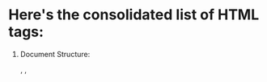 # Here's the consolidated list of HTML tags:

1. Document Structure:
	<html>, <head>, <title>, <meta>, <link>, <body>, <header>, <nav>, <main>, <section>, <article>, <aside>, <footer>, <base>, <style>, <script>, <noscript>

2. Text Formatting and Structure:
	<h1> to <h6>, <p>, <span>, <div>, <strong>, <em>, <s>, <u>, <blockquote>, <pre>, <code>, <abbr>, <address>, <cite>, <del>, <ins>, <sub>, <sup>, <small>, <big>, <mark>, <time>, <var>, <kbd>, <samp>, <q>, <dfn>, <ruby>, <rt>, <rp>, <bdo>, <wbr>, <datalist>, <progress>, <meter>, <output>, <optgroup>

3. Links and URLs:
	<a>, <href>, <target>, <download>, <rel>, <nofollow>, <noopener>, <noreferrer>

4. Lists:
	<ul>, <ol>, <li>, <dl>, <dt>, <dd>, <datalist>, <progress>, <meter>, <output>, <optgroup>

5. Images and Multimedia:
	<img>, <src>, <alt>, <figure>, <figcaption>, <audio>, <video>, <source>, <track>, <embed>, <object>

6. Tables:
	<table>, <caption>, <thead>, <tbody>, <tfoot>, <tr>, <th>, <td>

7. Forms and Input:
	<form>, <input>, <textarea>, <select>, <option>, <optgroup>, <button>, <fieldset>, <legend>, <label>, <datalist>, <progress>, <meter>, <output>, <optgroup>

8. Semantic Tags:
	<main>, <nav>, <aside>, <article>, <section>, <header>, <footer>, <figure>, <figcaption>, <details>, <summary>, <mark>, <time>

9. Meta Information:
	<meta>, <title>, <base>, <style>, <script>, <noscript>, <link>, <progress>,	<meter>, <output>, <optgroup>

10. Miscellaneous Tags:
	<canvas>, <map>, <area>, <iframe>, <details>, <summary>, <template>, <slot>, <bdi>, <bdi>, <wbr>

11. Advanced Concepts:
	Semantic HTML, Forms and Input Validation, Multimedia, Responsive Web Design, Accessibility, HTML5 APIs, Custom Data Attributes, Interactive Elements, Grouping Content, Mathematical Markup, Web Components, Responsive Images, Inline Frame, Dialogs, SVG (Scalable Vector Graphics)


# Here's the consolidated list of HTML tags along with short explanations:

1. Document Structure:
	<html>: Represents the root element of an HTML document.
	<head>: Contains metadata and other document-level information.
	<title>: Defines the title of the document displayed in the browser's title bar.
	<meta>: Specifies metadata about the HTML document.
	<link>: Establishes a connection between the document and an external resource.
	<body>: Represents the content of the HTML document.
	<header>: Represents the introductory content at the beginning of a section or page.
	<nav>: Defines a section containing navigation links.
	<main>: Represents the main content of the document.
	<section>: Defines a standalone section of content within a document.
	<article>: Represents a self-contained composition, such as a blog post.
	<aside>: Contains content that is tangentially related to the main content.
	<footer>: Defines the footer section of a document or section.
	<base>: Specifies the base URL for all relative URLs in a document.
	<style>: Contains CSS rules for styling the document.
	<script>: Embeds or references external JavaScript code.
	<noscript>: Defines alternative content to be displayed when JavaScript is not supported or disabled.

2. Text Formatting and Structure:
	<h1> to <h6>: Represents headings of different levels.
	<p>: Defines a paragraph.
	<span>: Represents inline content or a small section of text.
	<div>: Defines a division or a block-level container.
	<strong>: Indicates strong importance or emphasis.
	<em>: Indicates emphasis on text.
	<s>: Represents text that is no longer accurate or relevant.
	<u>: Renders text with an underline.
	<blockquote>: Indicates a section that is quoted from another source.
	<pre>: Preserves whitespace formatting, such as line breaks and spaces.
	<code>: Represents a snippet of computer code.
	<abbr>: Defines an abbreviation or acronym.
	<address>: Represents contact information for the nearest ancestor or the entire document.
	<cite>: Marks a reference to a creative work.
	<del>: Indicates deleted text.
	<ins>: Indicates inserted text.
	<sub>: Formats text as a subscript.
	<sup>: Formats text as a superscript.
	<small>: Renders text in a smaller size.
	<big>: Renders text in a larger size.
	<mark>: Highlights or marks specific text.
	<time>: Represents a specific time or date.
	<var>: Represents a variable or placeholder.
	<kbd>: Represents user input or keyboard input.
	<samp>: Represents sample output or computer program output.
	<q>: Encloses a short inline quotation.
	<dfn>: Defines a definition term.
	<ruby>, <rt>, <rp>: Represents annotations for East Asian typography.
	<bdo>: Overrides the text directionality.
	<wbr>: Indicates a possible line break opportunity.

3. Links and URLs:
	<a>: Defines a hyperlink.
	<href>: Specifies the URL of the linked resource.
	<target>: Specifies where to open the linked document.
	<download>: Specifies that the target will be downloaded.
	<rel>: Specifies the relationship between the current document and the linked document.
	<nofollow>: Instructs search engines not to follow the link.
	<noopener>: Prevents the new page from being able to access the opener window.
	<noreferrer>: Prevents the browser from sending the referrer header.

4. Lists:
	<ul>: Defines an unordered (bulleted) list.
	<ol>: Defines an ordered (numbered) list.
	<li>: Represents a list item.
	<dl>: Defines a description list.
	<dt>: Represents a term or name in a description list.
	<dd>: Represents the description or value in a description list.
	<datalist>: Provides a predefined list of options for an input field.
	<progress>: Represents the progress of a task.
	<meter>: Represents a scalar measurement within a known range.
	<output>: Displays the result of a calculation or user action.
	<optgroup>: Groups related options within a <select> element.

5. Images and Multimedia:
	<img>: Inserts an image into the document.
	<src>: Specifies the source URL of the image.
	<alt>: Provides alternative text for the image.
	<figure>: Represents self-contained content, such as an image with a caption.
	<figcaption>: Provides a caption or description for a <figure> element.
	<map>: Defines a client-side image map.
	<area>: Defines an area within an image map.
	<audio>: Embeds audio content in the document.
	<video>: Embeds video content in the document.
	<source>: Specifies alternative media resources for <audio> or <video> elements.
	<track>: Specifies timed text tracks for <audio> or <video> elements.
	<embed>: Embeds external content, such as plugins or multimedia.
	<object>: Defines an embedded object within an HTML document.

6. Tables:
	<table>: Creates a table.
	<caption>: Adds a caption or title to a table.
	<thead>: Groups the header content in a table.
	<tbody>: Groups the body content in a table.
	<tfoot>: Groups the footer content in a table.
	<tr>: Represents a row in a table.
	<th>: Defines a header cell in a table.
	<td>: Represents a data cell in a table.

7. Forms and Input:
	<form>: Creates an HTML form.
	<input>: Creates an input field within a form.
	<textarea>: Creates a multi-line text input field.
	<select>: Creates a drop-down list.
	<option>: Represents an option in a <select> element.
	<optgroup>: Groups related options within a <select> element.
	<button>: Creates a clickable button.
	<fieldset>: Groups related form elements.
	<legend>: Provides a caption for a <fieldset> element.
	<label>: Represents a label for an input field.
	<datalist>: Provides a predefined list of options for an input field.
	<progress>: Represents the progress of a task.
	<meter>: Represents a scalar measurement within a known range.
	<output>: Displays the result of a calculation or user action.
	<optgroup>: Groups related options within a <select> element.

8. Semantic Tags:
	<main>: Represents the main content of the document.
	<nav>: Defines a section containing navigation links.
	<aside>: Contains content that is tangentially related to the main content.
	<article>: Represents a self-contained composition, such as a blog post.
	<section>: Defines a standalone section of content within a document.
	<header>: Represents introductory content at the beginning of a section or page.
	<footer>: Defines the footer section of a document or section.
	<figure>: Represents self-contained content, such as an image with a caption.
	<figcaption>: Provides a caption or description for a <figure> element.
	<details>: Represents a disclosure widget, such as a collapsible section.
	<summary>: Provides a summary or caption for a <details> element.
	<mark>: Highlights or marks specific text.
	<time>: Represents a specific time or date.

9. Meta Information:
	<meta>: Specifies metadata about the HTML document.
	<title>: Defines the title of the document displayed in the browser's title bar.
	<base>: Specifies the base URL for all relative URLs in a document.
	<style>: Contains CSS rules for styling the document.
	<script>: Embeds or references external JavaScript code.
	<noscript>: Defines alternative content to be displayed when JavaScript is not supported or disabled.
	<link>: Establishes a connection between the document and an external resource, such as a stylesheet or icon.
	<progress>: Represents the progress of a task.
	<meter>: Represents a scalar measurement within a known range.
	<output>: Displays the result of a calculation or user action.
	<optgroup>: Groups related options within a <select> element.

10. Miscellaneous Tags:
	<canvas>: Creates a drawing area or a graphics element using JavaScript.
	<map>: Defines a client-side image map.
	<area>: Defines an area within an image map.
	<iframe>: Embeds an inline frame to display another HTML document.
	<details>: Represents a disclosure widget, such as a collapsible section.
	<summary>: Provides a summary or caption for a <details> element.
	<template>: Defines a reusable HTML template.
	<slot>: Defines a placeholder inside a web component.
	<bdi>: Isolates a span of text that might be formatted in a different direction from other text.
	<wbr>: Indicates a possible line break opportunity.

11. Advanced Concepts:
	Semantic HTML: Using HTML tags to convey the meaning and structure of content.
	Forms and Input Validation: Creating interactive forms and validating user input.
	Multimedia: Embedding images, audio, and video content.
	Responsive Web Design: Designing websites that adapt to different screen sizes and devices.
	Accessibility: Ensuring that websites are accessible to all users, including those with disabilities.
	HTML5 APIs: Utilizing JavaScript APIs provided by HTML5 for enhanced functionality.
	Custom Data Attributes: Creating and using custom data attributes to store additional data.
	Interactive Elements: <details>, <summary> for collapsible sections, and other interactive elements.
	Grouping Content: <figure>, <figcaption> for grouping related content together.
	Mathematical Markup: <math>, <mi>, <mo>, <mn>, <ms> for displaying mathematical equations.
	Web Components: <template>, <slot>, <shadow> for building reusable web components.
	Responsive Images: <picture>, <source> for displaying different images based on screen size.
	Inline Frame: <iframe> for embedding external content within a document.
	Dialogs: <dialog> for creating modal dialogs within a webpage.
	SVG (Scalable Vector Graphics): <svg>, <path>, <circle>, <rect>, <line>, <polyline>, <polygon> for creating scalable vector graphics.